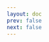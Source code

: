 ```yaml
---
layout: doc
prev: false
next: false
---
```


<CustomItemBox :item="{
  name: '箭矢',
  icon: '/wiki/item/arrow.png',
  type: '箭矢',
  description: '',
  params: {
    stack: 120,
    durability: -1 
  },
  obtain: {
    found: [],
    npc: [],
    shop: [],
    gardening: []
  }
}" />
